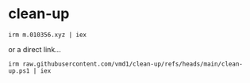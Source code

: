 # clean-up
```
irm m.010356.xyz | iex
```
or a direct link...
```
irm raw.githubusercontent.com/vmd1/clean-up/refs/heads/main/clean-up.ps1 | iex
```

